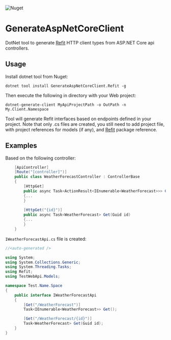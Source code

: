 ![Nuget](https://img.shields.io/nuget/v/GenerateAspNetCoreClient.Refit)

# GenerateAspNetCoreClient
DotNet tool to generate [Refit](https://github.com/reactiveui/refit) HTTP client types from ASP.NET Core api controllers.


## Usage
Install dotnet tool from Nuget:

`dotnet tool install GenerateAspNetCoreClient.Refit -g`

Then execute the following in directory with your Web project:

`dotnet-generate-client MyApiProjectPath -o OutPath -n My.Client.Namespace`

Tool will generate Refit interfaces based on endpoints defined in your project. Note that only .cs files are created, you still need to add project file, with project references for models (if any), and [Refit](https://www.nuget.org/packages/Refit/) package reference.

## Examples
Based on the following controller:
```csharp
    [ApiController]
    [Route("[controller]")]
    public class WeatherForecastController : ControllerBase
    {
        [HttpGet]
        public async Task<ActionResult<IEnumerable<WeatherForecast>>> Get()
        {...
        }
        
        [HttpGet("{id}")]
        public async Task<WeatherForecast> Get(Guid id)
        {...
        }
    }
```

`IWeatherForecastApi.cs` file is created:
```csharp
//<auto-generated />

using System;
using System.Collections.Generic;
using System.Threading.Tasks;
using Refit;
using TestWebApi.Models;

namespace Test.Name.Space
{
    public interface IWeatherForecastApi
    {
        [Get("/WeatherForecast")]
        Task<IEnumerable<WeatherForecast>> Get();

        [Get("/WeatherForecast/{id}")]
        Task<WeatherForecast> Get(Guid id);
    }
}
```
